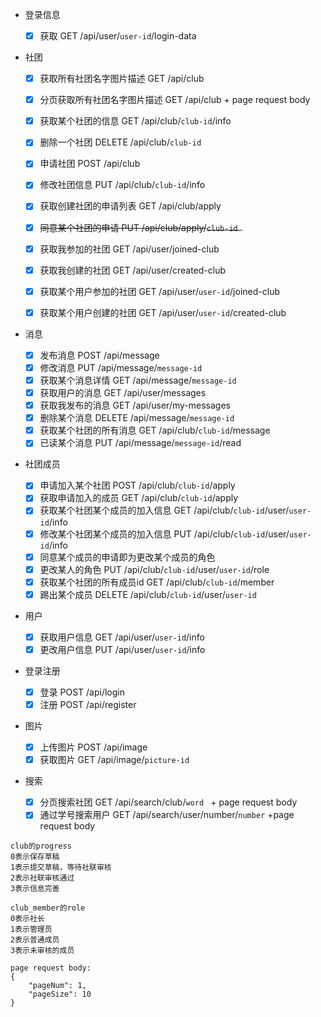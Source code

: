 - 登录信息

  - [x] 获取 GET /api/user/``user-id``/login-data
- 社团
  - [x] 获取所有社团名字图片描述 GET /api/club

  - [x] 分页获取所有社团名字图片描述 GET /api/club + page request body

  - [x] 获取某个社团的信息 GET /api/club/``club-id``/info

  - [x] 删除一个社团 DELETE /api/club/``club-id``

  - [x] 申请社团 POST /api/club

  - [x] 修改社团信息 PUT /api/club/``club-id``/info

  - [x] 获取创建社团的申请列表 GET /api/club/apply

  - [x] ~~同意某个社团的申请 PUT /api/club/apply/``club-id ``~~

  - [x] 获取我参加的社团 GET /api/user/joined-club

  - [x] 获取我创建的社团 GET /api/user/created-club

  - [x] 获取某个用户参加的社团 GET /api/user/``user-id``/joined-club

  - [x] 获取某个用户创建的社团 GET /api/user/``user-id``/created-club
- 消息
  - [x] 发布消息 POST /api/message
  - [x] 修改消息 PUT /api/message/``message-id``
  - [x] 获取某个消息详情 GET /api/message/``message-id``
  - [x] 获取用户的消息 GET /api/user/messages
  - [x] 获取我发布的消息 GET /api/user/my-messages
  - [x] 删除某个消息 DELETE /api/message/``message-id``
  - [x] 获取某个社团的所有消息 GET /api/club/``club-id``/message
  - [x] 已读某个消息 PUT /api/message/``message-id``/read
- 社团成员
  - [x] 申请加入某个社团 POST /api/club/``club-id``/apply
  - [x] 获取申请加入的成员 GET /api/club/``club-id``/apply
  - [x] 获取某个社团某个成员的加入信息 GET /api/club/``club-id``/user/``user-id``/info
  - [x] 修改某个社团某个成员的加入信息 PUT /api/club/``club-id``/user/``user-id``/info
  - [x] 同意某个成员的申请即为更改某个成员的角色
  - [x] 更改某人的角色 PUT /api/club/``club-id``/user/``user-id``/role
  - [x] 获取某个社团的所有成员id GET /api/club/``club-id``/member
  - [x] 踢出某个成员 DELETE /api/club/``club-id``/user/``user-id``
- 用户
  - [x] 获取用户信息 GET /api/user/``user-id``/info
  - [x] 更改用户信息 PUT /api/user/``user-id``/info
- 登录注册
  - [x] 登录 POST /api/login
  - [x] 注册 POST /api/register
- 图片
  - [x] 上传图片 POST /api/image
  - [x] 获取图片 GET /api/image/``picture-id``
- 搜索
  - [x] 分页搜索社团 GET /api/search/club/``word `` + page request body
  - [x] 通过学号搜索用户 GET /api/search/user/number/``number`` +page request body

```
club的progress
0表示保存草稿
1表示提交草稿，等待社联审核
2表示社联审核通过
3表示信息完善
```

```
club_member的role
0表示社长
1表示管理员
2表示普通成员
3表示未审核的成员
```

```
page request body:
{
    "pageNum": 1,
    "pageSize": 10
}
```

